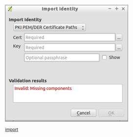 ![](../images/QgsAuthImportIdentityDialog-standalone.png)

[import](../gui/qgis-sample-QgsAuthImportIdentityDialog.py)
